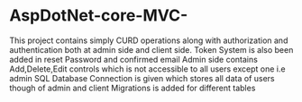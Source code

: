 # AspDotNet-core-MVC-
This project contains simply CURD operations along with authorization and authentication both at admin side and client side.
Token System is also been added in reset Password and confirmed email
Admin side contains Add,Delete,Edit controls which is not accessible to all users except one i.e admin
SQL Database Connection is given which stores all data of users though of admin and client
Migrations is added for different tables
